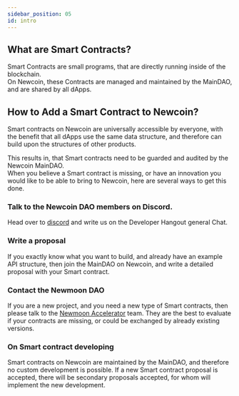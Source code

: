 ```yaml
---
sidebar_position: 05
id: intro
---
```


## What are Smart Contracts?
Smart Contracts are small programs, that are directly running inside of the blockchain.   
On Newcoin, these Contracts are managed and maintained by the MainDAO, and are shared by all dApps.  

## How to Add a Smart Contract to Newcoin?

Smart contracts on Newcoin are universally accessible by everyone, with the benefit that all dApps use the same data structure, and therefore can build upon the structures of other products. 

This results in, that Smart contracts need to be guarded and audited by the Newcoin MainDAO.   
When you believe a Smart contract is missing, or have an innovation you would like to be able to bring to Newcoin, here are several ways to get this done.

### Talk to the Newcoin DAO members on Discord.
Head over to [discord](https://discord.gg/2K8tvVh8tM) and write us on the Developer Hangout general Chat.  

### Write a proposal
If you exactly know what you want to build, and already have an example API structure, then join the MainDAO on Newcoin, and write a detailed proposal with your Smart contract. 

### Contact the Newmoon DAO
If you are a new project, and you need a new type of Smart contracts, then please talk to the [Newmoon Accelerator](https://www.newmoon.ac) team. They are the best to evaluate if your contracts are missing, or could be exchanged by already existing versions.

### On Smart contract developing
Smart contracts on Newcoin are maintained by the MainDAO, and therefore no custom development is possible. If a new Smart contract proposal is accepted, there will be secondary proposals accepted, for whom will implement the new development. 
